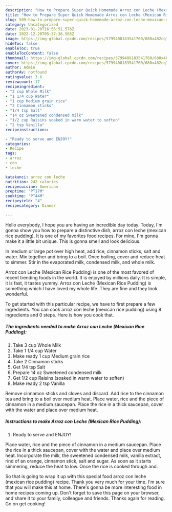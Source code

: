 ```yaml
---
description: "How to Prepare Super Quick Homemade Arroz con Leche (Mexican Rice Pudding)"
title: "How to Prepare Super Quick Homemade Arroz con Leche (Mexican Rice Pudding)"
slug: 509-how-to-prepare-super-quick-homemade-arroz-con-leche-mexican-rice-pudding
category: Uncategorized
date: 2023-01-20T16:56:51.576Z
date: 2022-12-20T05:37:36.565Z
image: https://img-global.cpcdn.com/recipes/5799408183541760/680x482cq70/arroz-con-leche-mexican-rice-pudding-recipe-main-photo.jpg
hideToc: false
enableToc: true
enableTocContent: false
thumbnail: https://img-global.cpcdn.com/recipes/5799408183541760/680x482cq70/arroz-con-leche-mexican-rice-pudding-recipe-main-photo.jpg
cover: https://img-global.cpcdn.com/recipes/5799408183541760/680x482cq70/arroz-con-leche-mexican-rice-pudding-recipe-main-photo.jpg
author: Admin
authorAv: notfound
ratingvalue: 3.6
reviewcount: 17
recipeingredient:
- "3 cup Whole Milk"
- "1 1/4 cup Water"
- "1 cup Medium grain rice"
- "2 Cinnamon sticks"
- "1/4 tsp Salt"
- "14 oz Sweetened condensed milk"
- "1/2 cup Raisins soaked in warm water to soften"
- "2 tsp Vanilla"
recipeinstructions:

- "Ready to serve and ENJOY!"
categories:
- Recipe
tags:
- arroz
- con
- leche

katakunci: arroz con leche 
nutrition: 242 calories
recipecuisine: American
preptime: "PT17M"
cooktime: "PT44M"
recipeyield: "4"
recipecategory: Dinner

---
```



Hello everybody, I hope you are having an incredible day today. Today, I'm gonna show you how to prepare a distinctive dish, arroz con leche (mexican rice pudding). It is one of my favorites food recipes. For mine, I'm gonna make it a little bit unique. This is gonna smell and look delicious.

In medium or large pot over high heat, add rice, cinnamon sticks, salt and water. Mix together and bring to a boil. Once boiling, cover and reduce heat to simmer. Stir in the evaporated milk, condensed milk, and whole milk.

Arroz con Leche (Mexican Rice Pudding) is one of the most favored of recent trending foods in the world. It is enjoyed by millions daily. It is simple, it is fast, it tastes yummy. Arroz con Leche (Mexican Rice Pudding) is something which I have loved my whole life. They are fine and they look wonderful.


To get started with this particular recipe, we have to first prepare a few ingredients. You can cook arroz con leche (mexican rice pudding) using 8 ingredients and 0 steps. Here is how you cook that.

<!--inarticleads1-->

##### The ingredients needed to make Arroz con Leche (Mexican Rice Pudding):

1. Take 3 cup Whole Milk
1. Take 1 1/4 cup Water
1. Make ready 1 cup Medium grain rice
1. Take 2 Cinnamon sticks
1. Get 1/4 tsp Salt
1. Prepare 14 oz Sweetened condensed milk
1. Get 1/2 cup Raisins (soaked in warm water to soften)
1. Make ready 2 tsp Vanilla


Remove cinnamon sticks and cloves and discard. Add rice to the cinnamon tea and bring to a boil over medium heat. Place water, rice and the piece of cinnamon in a medium saucepan. Place the rice in a thick saucepan, cover with the water and place over medium heat. 

<!--inarticleads2-->

##### Instructions to make Arroz con Leche (Mexican Rice Pudding):


1. Ready to serve and ENJOY!

Place water, rice and the piece of cinnamon in a medium saucepan. Place the rice in a thick saucepan, cover with the water and place over medium heat. Incorporate the milk, the sweetened condensed milk, vanilla extract, rind of an orange, cinnamon stick, salt and sugar. As soon as it starts simmering, reduce the heat to low. Once the rice is cooked through and. 

So that is going to wrap it up with this special food arroz con leche (mexican rice pudding) recipe. Thank you very much for your time. I'm sure that you will make this at home. There's gonna be more interesting food in home recipes coming up. Don't forget to save this page on your browser, and share it to your family, colleague and friends. Thanks again for reading. Go on get cooking!
